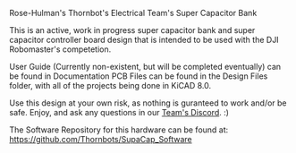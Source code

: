 Rose-Hulman's Thornbot's Electrical Team's Super Capacitor Bank

This is an active, work in progress super capacitor bank and super capacitor controller board design that is intended to be used with the DJI Robomaster's competetion. 

User Guide (Currently non-existent, but will be completed eventually) can be found in Documentation
PCB Files can be found in the Design Files folder, with all of the projects being done in KiCAD 8.0. 

Use this design at your own risk, as nothing is guranteed to work and/or be safe.
Enjoy, and ask any questions in our [Team's Discord](https://discord.gg/jRsZXSR5GN). :)

The Software Repository for this hardware can be found at: https://github.com/Thornbots/SupaCap_Software
